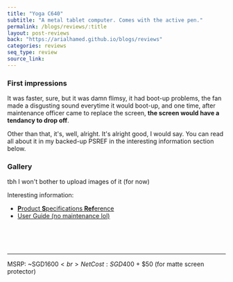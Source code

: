 ```yaml
---
title: "Yoga C640"
subtitle: "A metal tablet computer. Comes with the active pen."
permalink: /blogs/reviews/:title
layout: post-reviews
back: "https://arialhamed.github.io/blogs/reviews"
categories: reviews
seq_type: review
source_link: 
---
```


### First impressions

It was faster, sure, but it was damn flimsy, it had boot-up problems, the fan made a disgusting sound everytime it would boot-up, and one time, after maintenance officer came to replace the screen, **the screen would have a tendancy to drop off**.

Other than that, it's, well, alright. It's alright good, I would say. You can read all about it in my backed-up PSREF in the interesting information section below.

### Gallery

tbh I won't bother to upload images of it (for now)

Interesting information:
- <a href="https://raw.githubusercontent.com/arialhamed/static/main/pdf/Yoga_C640-13IML_Specs.pdf"><b>P</b>roduct <b>S</b>pecifications <b>Ref</b>erence</a>
- <a href="https://raw.githubusercontent.com/arialhamed/static/main/pdf/Yoga_C640-13IML_User_Guide.pdf">User Guide (no maintenance lol)</a>


<br><br><br><hr>
MSRP: ~SGD$1600<br>
Net Cost: SGD$400 + $50 (for matte screen protector)